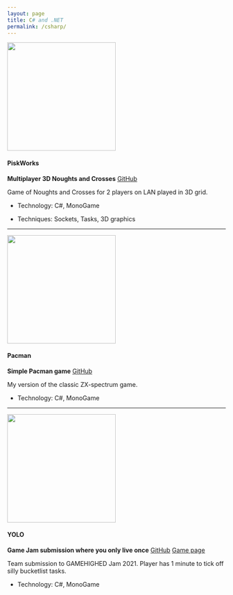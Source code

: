 ```yaml
---
layout: page
title: C# and .NET
permalink: /csharp/
---
```


<img width="250px" src="{{ site.baseurl }}/assets/piskworks.png" />

#### PiskWorks

**Multiplayer 3D Noughts and Crosses** [GitHub](https://github.com/bliakher/piskworks)

Game of Noughts and Crosses for 2 players on LAN played in 3D grid. 

- Technology: C#, MonoGame

- Techniques: Sockets, Tasks, 3D graphics

---

<img width="250px" src="{{ site.baseurl }}/assets/pacman.png" />

#### Pacman

**Simple Pacman game** [GitHub](https://github.com/bliakher/pacman)

My version of the classic ZX-spectrum game. 

- Technology: C#, MonoGame

---

<img width="250px" src="{{ site.baseurl }}/assets/yolo.png" />

#### YOLO

**Game Jam submission where you only live once** [GitHub](https://github.com/HoTEMat/yolo) [Game page](https://bliakher.itch.io/yolo)

Team submission to GAMEHIGHED Jam 2021. Player has 1 minute to tick off silly bucketlist tasks.

- Technology: C#, MonoGame
